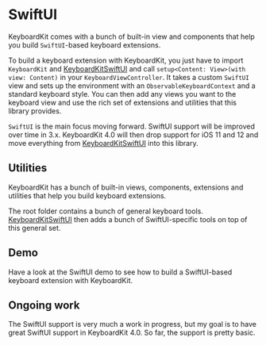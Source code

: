 # SwiftUI

KeyboardKit comes with a bunch of built-in view and components that help you build `SwiftUI`-based keyboard extensions.


To build a keyboard extension with KeyboardKit, you just have to import `KeyboardKit` and [KeyboardKitSwiftUI][KeyboardKitSwiftUI] and call `setup<Content: View>(with view: Content)` in your `KeyboardViewController`. It takes a custom `SwiftUI` view and sets up the environment with an `ObservableKeyboardContext` and a standard keyboard style. You can then add any views you want to the keyboard view and use the rich set of extensions and utilities that this library provides.

`SwiftUI` is the main focus moving forward. SwiftUI support will be improved over time in 3.x. KeyboardKit 4.0 will then drop support for iOS 11 and 12 and move everything from [KeyboardKitSwiftUI][KeyboardKitSwiftUI] into this library.


## Utilities

KeyboardKit has a bunch of built-in views, components, extensions and utilities that help you build keyboard extensions.

The root folder contains a bunch of general keyboard tools. [KeyboardKitSwiftUI][KeyboardKitSwiftUI] then adds a bunch of SwiftUI-specific tools on top of this general set.


## Demo

Have a look at the SwiftUI demo to see how to build a SwiftUI-based keyboard extension with KeyboardKit. 


## Ongoing work

The SwiftUI support is very much a work in progress, but my goal is to have great SwiftUI support in KeyboardKit 4.0. So far, the support is pretty basic.


[Bug]: https://forums.swift.org/t/weak-linking-of-frameworks-with-greater-deployment-targets/26017/24
[KeyboardKitSwiftUI]: https://github.com/danielsaidi/KeyboardKitSwiftUI
[Tutorial]: https://github.com/danielsaidi/KeyboardKit/blob/master/Readmes/SwiftUI-Tutorial.md
[UIKit]: https://github.com/danielsaidi/KeyboardKit/blob/master/Readmes/UIKit.md
